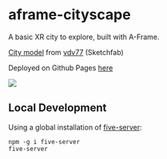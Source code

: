# aframe-cityscape

A basic XR city to explore, built with A-Frame.

[City model](https://sketchfab.com/3d-models/low-poly-city-pack-7f671f35e9ad4149b83451a3a92a6e2e) from [vdv77](https://sketchfab.com/vdv77) (Sketchfab)

Deployed on Github Pages [here](https://jluong23.github.io/aframe-cityscape/)

<img src="./screenshots//vr.gif"/>

## Local Development

Using a global installation of [five-server](https://www.npmjs.com/package/five-server):

```
npm -g i five-server
five-server
```
